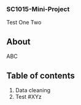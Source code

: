 ### SC1015-Mini-Project
Test
One
Two
## About
ABC
## Table of contents
1. Data cleaning
2. Test
#XYz
